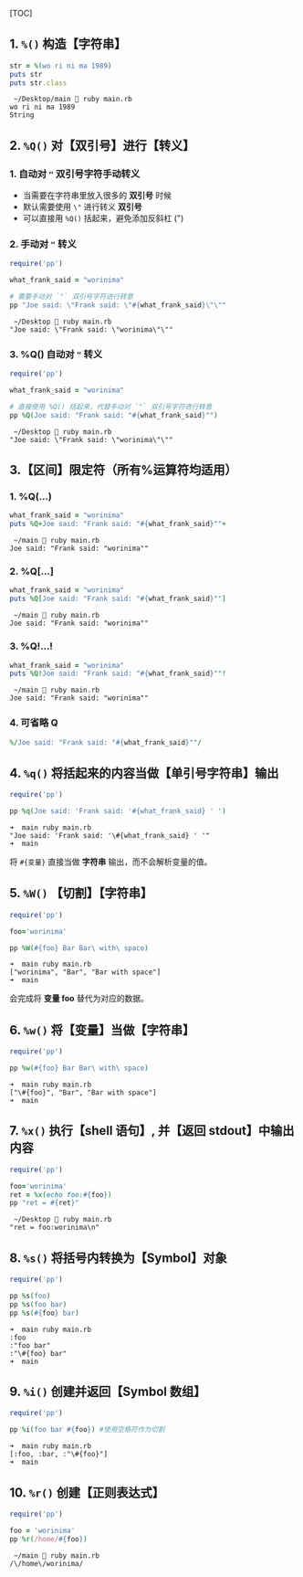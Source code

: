 [TOC]



## 1. `%()` 构造【字符串】

```ruby
str = %(wo ri ni ma 1989)
puts str
puts str.class
```

```
 ~/Desktop/main  ruby main.rb
wo ri ni ma 1989
String
```



## 2. `%Q()` 对【双引号】进行【转义】

### 1. 自动对 `"` 双引号字符手动转义

- 当需要在字符串里放入很多的 **双引号** 时候
- 默认需要使用 `\"` 进行转义 **双引号** 
- 可以直接用 `%Q()` 括起来，避免添加反斜杠 (\")


### 2. 手动对 `"` 转义

```ruby
require('pp')

what_frank_said = "worinima"

# 需要手动对 `"` 双引号字符进行转意
pp "Joe said: \"Frank said: \"#{what_frank_said}\"\""
```

```
 ~/Desktop  ruby main.rb
"Joe said: \"Frank said: \"worinima\"\""
```

### 3. %Q() 自动对 `"` 转义

```ruby
require('pp')

what_frank_said = "worinima"

# 直接使用 %Q() 括起来，代替手动对 `"` 双引号字符进行转意
pp %Q(Joe said: "Frank said: "#{what_frank_said}"")
```

```
 ~/Desktop  ruby main.rb
"Joe said: \"Frank said: \"worinima\"\""
```



## 3.【区间】限定符（所有%运算符均适用）

### 1. %Q(...)

```ruby
what_frank_said = "worinima"
puts %Q+Joe said: "Frank said: "#{what_frank_said}""+
```

```
 ~/main  ruby main.rb
Joe said: "Frank said: "worinima""
```

### 2. %Q[...]

```ruby
what_frank_said = "worinima"
puts %Q[Joe said: "Frank said: "#{what_frank_said}""]
```

```
 ~/main  ruby main.rb
Joe said: "Frank said: "worinima""
```

### 3. %Q!...!

```ruby
what_frank_said = "worinima"
puts %Q!Joe said: "Frank said: "#{what_frank_said}""!
```

```
 ~/main  ruby main.rb
Joe said: "Frank said: "worinima""
```

### 4. 可省略 Q

```ruby
%/Joe said: "Frank said: "#{what_frank_said}""/
```



## 4. `%q()` 将括起来的内容当做【单引号字符串】输出

```ruby
require('pp')

pp %q(Joe said: 'Frank said: '#{what_frank_said} ' ')
```

```
➜  main ruby main.rb
"Joe said: 'Frank said: '\#{what_frank_said} ' '"
➜  main
```

将 `#{变量}` 直接当做 **字符串** 输出，而不会解析变量的值。



## 5. `%W()` 【切割】【字符串】

```ruby
require('pp')

foo='worinima'

pp %W(#{foo} Bar Bar\ with\ space)
```

```
➜  main ruby main.rb
["worinima", "Bar", "Bar with space"]
➜  main
```

会完成将 **变量 foo** 替代为对应的数据。



## 6. `%w()` 将【变量】当做【字符串】

```ruby
require('pp')

pp %w(#{foo} Bar Bar\ with\ space)
```

```
➜  main ruby main.rb
["\#{foo}", "Bar", "Bar with space"]
➜  main
```



## 7. `%x()` 执行【shell 语句】, 并【返回 stdout】中输出内容

```ruby
require('pp')

foo='worinima'
ret = %x(echo foo:#{foo})
pp "ret = #{ret}"
```

```
 ~/Desktop  ruby main.rb
"ret = foo:worinima\n"
```



## 8. `%s()` 将括号内转换为【Symbol】对象

```ruby
require('pp')

pp %s(foo)
pp %s(foo bar)
pp %s(#{foo} bar)
```

```
➜  main ruby main.rb
:foo
:"foo bar"
:"\#{foo} bar"
➜  main
```



## 9. `%i()` 创建并返回【Symbol 数组】

```ruby
require('pp')

pp %i(foo bar #{foo}) #使用空格符作为切割
```

```
➜  main ruby main.rb
[:foo, :bar, :"\#{foo}"]
➜  main
```



## 10. `%r()` 创建【正则表达式】

```ruby
require('pp')

foo = 'worinima'
pp %r(/home/#{foo})
```

```
 ~/main  ruby main.rb
/\/home\/worinima/
```